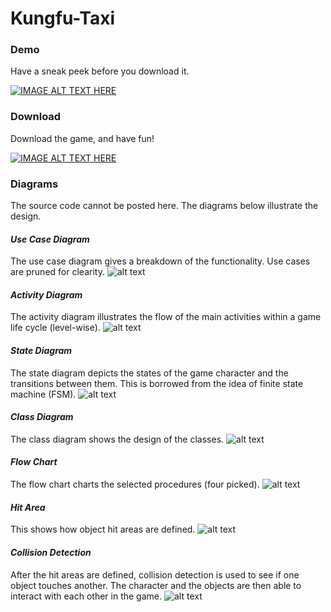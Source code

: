 # Kungfu-Taxi
### Demo
Have a sneak peek before you download it.

[![IMAGE ALT TEXT HERE](../master/docs/youtube.png)](https://www.youtube.com/watch?v=leAqjmC4-qs)
### Download
Download the game, and have fun!

[![IMAGE ALT TEXT HERE](../master/docs/kungfu.png)](https://itunes.apple.com/us/app/kungfutaxi-endless/id597338050?mt=8)
### Diagrams
The source code cannot be posted here. The diagrams below illustrate the design.

#### _Use Case Diagram_
The use case diagram gives a breakdown of the functionality. Use cases are pruned for clearity.
![alt text](../master/docs/Use%20Case%20Diagram.png)
#### _Activity Diagram_
The activity diagram illustrates the flow of the main activities within a game life cycle (level-wise).
![alt text](../master/docs/Activity%20Diagram.png)
#### _State Diagram_
The state diagram depicts the states of the game character and the transitions between them. This is borrowed from the idea of finite state machine (FSM).
![alt text](../master/docs/State%20Diagram.png)
#### _Class Diagram_
The class diagram shows the design of the classes.
![alt text](../master/docs/Class%20Diagram.png)
#### _Flow Chart_
The flow chart charts the selected procedures (four picked).
![alt text](../master/docs/Flow%20Chart.png)
#### _Hit Area_
This shows how object hit areas are defined.
![alt text](../master/docs/Hit%20Area%20Schematic%20Diagram.png)
#### _Collision Detection_
After the hit areas are defined, collision detection is used to see if one object touches another. The character and the objects are then able to interact with each other in the game.
![alt text](../master/docs/Hit%20Areas%20of%20the%20objects.png)
